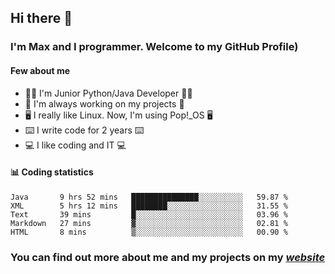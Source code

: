 ## Hi there 👋
### I'm Max and I programmer. Welcome to my GitHub Profile)

#### **Few about me**
- 👨‍💻 I'm Junior Python/Java Developer 👨‍💻
- 📁 I'm always working on my projects 📁
- 🖥️ I really like Linux. Now, I'm using Pop!_OS 🖥️
- ⌨️ I write code for 2 years ⌨️
- 💻 I like coding and IT 💻

#### 📊 **Coding statistics**
<!--START_SECTION:waka-->
```text
Java       9 hrs 52 mins   ███████████████░░░░░░░░░░   59.87 % 
XML        5 hrs 12 mins   ████████░░░░░░░░░░░░░░░░░   31.55 % 
Text       39 mins         █░░░░░░░░░░░░░░░░░░░░░░░░   03.96 % 
Markdown   27 mins         ▓░░░░░░░░░░░░░░░░░░░░░░░░   02.81 % 
HTML       8 mins          ▒░░░░░░░░░░░░░░░░░░░░░░░░   00.90 % 
```
<!--END_SECTION:waka-->

### **You can find out more about me and my projects on my *[website](https://merive.herokuapp.com/)***
